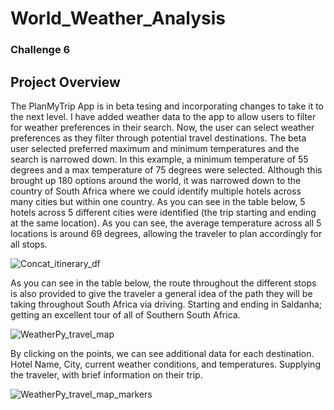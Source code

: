 # World_Weather_Analysis
### Challenge 6
## Project Overview
The PlanMyTrip App is in beta tesing and incorporating changes to take it to the next level. I have added weather data to the app to allow users to filter for weather preferences in their search. Now, the user can select weather preferences as they filter through potential travel destinations. The beta user selected preferred maximum and minimum temperatures and the search is narrowed down. In this example, a minimum temperature of 55 degrees and a max temperature of 75 degrees were selected. Although this brought up 180 options around the world, it was narrowed down to the country of South Africa where we could identify multiple hotels across many cities but within one country. As you can see in the table below, 5 hotels across 5 different cities were identified (the trip starting and ending at the same location). As you can see, the average temperature across all 5 locations is around 69 degrees, allowing the traveler to plan accordingly for all stops.

![Concat_itinerary_df](https://user-images.githubusercontent.com/96352625/153786670-afd443c5-2ff4-455e-9868-2d0ce759a5d5.png)

As you can see in the table below, the route throughout the different stops is also provided to give the traveler a general idea of the path they will be taking throughout South Africa via driving. Starting and ending in Saldanha; getting an excellent tour of all of Southern South Africa.

![WeatherPy_travel_map](https://user-images.githubusercontent.com/96352625/153786767-1d2e60bf-d2ad-432c-8a3b-9e6574418bfd.png)

By clicking on the points, we can see additional data for each destination. Hotel Name, City, current weather conditions, and temperatures. Supplying the traveler, with brief information on their trip. 

![WeatherPy_travel_map_markers](https://user-images.githubusercontent.com/96352625/153787013-495fc3e0-2a61-4ba5-ac1b-8b654d074528.png)
